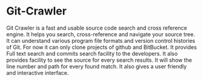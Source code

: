 # Git-Crawler
Git Crawler is a fast and usable source code search and cross reference engine. It helps you search, cross-reference and navigate your source tree. It can understand various program file formats and version control histories of Git. For now it can only clone projects of github and BitBucket. It provides Full text search and commits search facility to the developers. It also provides facility to see the source for every search results. It will show the line number and path for every found match. It also gives a user friendly and interactive interface.
